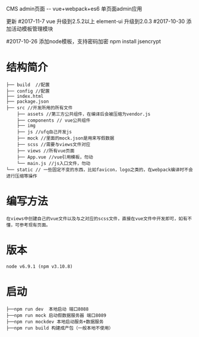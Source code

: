 CMS admin页面
    -- vue+webpack+es6 单页面admin应用


更新
#2017-11-7
    vue 升级到2.5.2以上
    element-ui 升级到2.0.3
#2017-10-30
    添加活动模板管理模块

#2017-10-26
    添加node模板，支持密码加密
    npm install jsencrypt




# 结构简介

    ├── build  //配置
    ├── config //配置
    ├── index.html
    ├── package.json
    ├── src //开发所用的所有文件
        ├── assets //第三方公共组件，在编译后会被压缩为vendor.js
        ├── components // vue公共组件
        ├── img
        ├── js //ufq自己开发js
        ├── mock //里面的mock.json是用来写假数据
        ├── scss //需要与views文件对应
        ├── views //所有vue页面
        ├── App.vue //vue引用模板，勿动
        └── main.js //js入口文件，勿动
    └── static // 一些固定不变的东西，比如favicon，logo之类的，在webpack编译时不会进行压缩等操作

# 编写方法
    在views中创建自己的vue文件以及与之对应的scss文件，直接在vue文件中开发即可，如有不懂，可参考现有页面。

# 版本
    node v6.9.1 (npm v3.10.8)

# 启动
    ├──npm run dev  本地启动 端口8088
    ├──npm run mock 启动假数据服务器 端口8089
    ├──npm run mockdev 本地启动服务+数据服务
    ├──npm run build 构建成产包（一般本地不使用）


